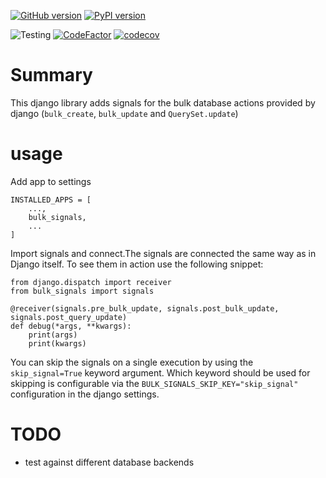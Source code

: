 [![GitHub version](https://badge.fury.io/gh/awmath%2Fdjango-bulk-signals.svg)](https://badge.fury.io/gh/awmath%2Fdjango-bulk-signals)
[![PyPI version](https://badge.fury.io/py/django-bulk-signals.svg)](https://badge.fury.io/py/django-bulk-signals)

![Testing](https://github.com/awmath/django-bulk-signals/actions/workflows/ci.yaml/badge.svg)
[![CodeFactor](https://www.codefactor.io/repository/github/awmath/django-bulk-signals/badge)](https://www.codefactor.io/repository/github/awmath/django-bulk-signals)
[![codecov](https://codecov.io/gh/awmath/django-bulk-signals/branch/main/graph/badge.svg?token=aaYFGNAvqM)](https://codecov.io/gh/awmath/django-bulk-signals)

# Summary
This django library adds signals for the bulk database actions provided by django (`bulk_create`, `bulk_update` and `QuerySet.update`)

# usage
Add app to settings
```
INSTALLED_APPS = [
    ...,
    bulk_signals,
    ...
]
```
Import signals and connect.The signals are connected the same way as in Django itself.
To see them in action use the following snippet:
```
from django.dispatch import receiver
from bulk_signals import signals

@receiver(signals.pre_bulk_update, signals.post_bulk_update, signals.post_query_update)
def debug(*args, **kwargs):
    print(args)
    print(kwargs)
```

You can skip the signals on a single execution by using the `skip_signal=True` keyword argument.
Which keyword should be used for skipping is configurable via the `BULK_SIGNALS_SKIP_KEY="skip_signal"` configuration in the django settings.

# TODO
-  test against different database backends
